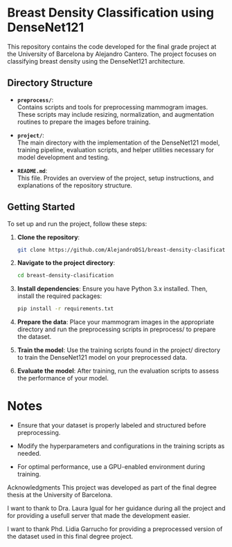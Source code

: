 # Breast Density Classification using DenseNet121

This repository contains the code developed for the final grade project at the University of Barcelona by Alejandro Cantero. The project focuses on classifying breast density using the DenseNet121 architecture.

## Directory Structure

- **`preprocess/`**:  
  Contains scripts and tools for preprocessing mammogram images. These scripts may include resizing, normalization, and augmentation routines to prepare the images before training.

- **`project/`**:  
  The main directory with the implementation of the DenseNet121 model, training pipeline, evaluation scripts, and helper utilities necessary for model development and testing.

- **`README.md`**:  
  This file. Provides an overview of the project, setup instructions, and explanations of the repository structure.

## Getting Started

To set up and run the project, follow these steps:

1. **Clone the repository**:
    ```bash
    git clone https://github.com/AlejandroDS1/breast-density-clasification.git
    ```
2. **Navigate to the project directory**:
    ```bash
    cd breast-density-clasification
    ```
3. **Install dependencies**:
Ensure you have Python 3.x installed. Then, install the required packages:

    ```bash
    pip install -r requirements.txt
    ```

4. **Prepare the data**:
Place your mammogram images in the appropriate directory and run the preprocessing scripts in preprocess/ to prepare the dataset.

5. **Train the model**:
Use the training scripts found in the project/ directory to train the DenseNet121 model on your preprocessed data.

6. **Evaluate the model**:
After training, run the evaluation scripts to assess the performance of your model.

# Notes
- Ensure that your dataset is properly labeled and structured before preprocessing.

- Modify the hyperparameters and configurations in the training scripts as needed.

- For optimal performance, use a GPU-enabled environment during training.

Acknowledgments
This project was developed as part of the final degree thesis at the University of Barcelona.

I want to thank to Dra. Laura Igual for her guidance during all the project and for providing a usefull server that made the development easier.

I want to thank Phd. Lidia Garrucho for providing a preprocessed version of the dataset used in this final degree project.